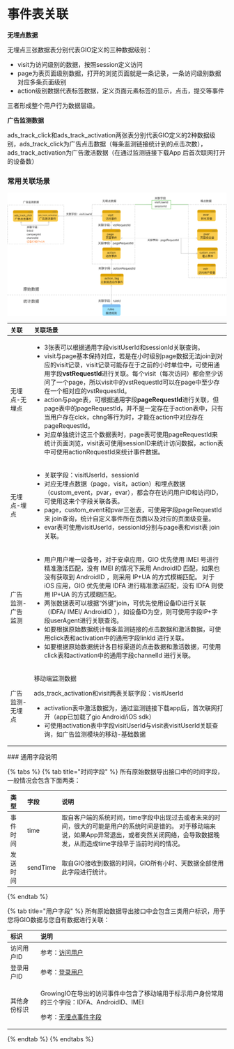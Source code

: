 # 事件表关联

**无埋点数据**

无埋点三张数据表分别代表GIO定义的三种数据级别：

* visit为访问级别的数据，按照session定义访问
* page为表页面级别数据，打开的浏览页面就是一条记录，一条访问级别数据对应多条页面级别
* action级别数据代表标签数据，定义页面元素标签的显示，点击，提交等事件

三者形成整个用户行为数据层级。

**广告监测数据**

ads\_track\_click和ads\_track\_activation两张表分别代表GIO定义的2种数据级别，ads\_track\_click为广告点击数据（每条监测链接统计到的点击次数），ads\_track\_activation为广告激活数据（在通过监测链接下载App 后首次联网打开的设备数）

### **常用关联场景**

![](../../../../.gitbook/assets/yuan-shi-shu-ju-guan-lian-guan-xi-tu%20%284%29.png)

<table>
  <thead>
    <tr>
      <th style="text-align:left">&#x5173;&#x8054;</th>
      <th style="text-align:left">&#x5173;&#x8054;&#x573A;&#x666F;</th>
    </tr>
  </thead>
  <tbody>
    <tr>
      <td style="text-align:left">&#x65E0;&#x57CB;&#x70B9;-&#x65E0;&#x57CB;&#x70B9;</td>
      <td style="text-align:left">
        <ul>
          <li>3&#x5F20;&#x8868;&#x53EF;&#x4EE5;&#x6839;&#x636E;&#x901A;&#x7528;&#x5B57;&#x6BB5;visitUserId&#x548C;sessionId&#x5173;&#x8054;&#x67E5;&#x8BE2;&#x3002;</li>
          <li>visit&#x4E0E;page&#x57FA;&#x672C;&#x4FDD;&#x6301;&#x5BF9;&#x5E94;&#xFF0C;&#x82E5;&#x662F;&#x5728;&#x5C0F;&#x65F6;&#x7EA7;&#x522B;page&#x6570;&#x636E;&#x65E0;&#x6CD5;join&#x5230;&#x5BF9;&#x5E94;&#x7684;visit&#x8BB0;&#x5F55;&#xFF0C;visit&#x8BB0;&#x5F55;&#x53EF;&#x80FD;&#x5B58;&#x5728;&#x4E8E;&#x4E4B;&#x524D;&#x7684;&#x5C0F;&#x65F6;&#x5355;&#x4F4D;&#x4E2D;&#xFF0C;&#x53EF;&#x4F7F;&#x7528;&#x901A;&#x7528;&#x5B57;&#x6BB5;<b>vstRequestId</b>&#x8FDB;&#x884C;&#x5173;&#x8054;&#x3002;&#x6BCF;&#x4E2A;visit&#xFF08;&#x6BCF;&#x6B21;&#x8BBF;&#x95EE;&#xFF09;&#x90FD;&#x4F1A;&#x81F3;&#x5C11;&#x8BBF;&#x95EE;&#x4E86;&#x4E00;&#x4E2A;page&#xFF0C;&#x6240;&#x4EE5;visit&#x4E2D;&#x7684;vstRequestId&#x53EF;&#x4EE5;&#x5728;page&#x4E2D;&#x81F3;&#x5C11;&#x5B58;&#x5728;&#x4E00;&#x4E2A;&#x76F8;&#x5BF9;&#x5E94;&#x7684;vstRequestId&#x3002;</li>
          <li>action&#x4E0E;page&#x8868;&#xFF0C;&#x53EF;&#x6839;&#x636E;&#x901A;&#x7528;&#x5B57;&#x6BB5;<b>pageRequestId</b>&#x8FDB;&#x884C;&#x5173;&#x8054;&#xFF0C;&#x4F46;page&#x8868;&#x4E2D;&#x7684;pageRequestId&#xFF0C;&#x5E76;&#x4E0D;&#x662F;&#x4E00;&#x5B9A;&#x5B58;&#x5728;&#x4E8E;action&#x8868;&#x4E2D;&#xFF0C;&#x53EA;&#x6709;&#x5F53;&#x7528;&#x6237;&#x5B58;&#x5728;clck&#xFF0C;chng&#x7B49;&#x884C;&#x4E3A;&#x65F6;&#xFF0C;&#x624D;&#x80FD;&#x5728;action&#x4E2D;&#x5BF9;&#x5E94;&#x5B58;&#x5728;pageRequestId&#x3002;</li>
          <li>&#x5BF9;&#x5E94;&#x5355;&#x72EC;&#x7EDF;&#x8BA1;&#x8FD9;&#x4E09;&#x4E2A;&#x6570;&#x636E;&#x8868;&#x65F6;&#xFF0C;page&#x8868;&#x53EF;&#x4F7F;&#x7528;pageRequestId&#x6765;&#x7EDF;&#x8BA1;&#x9875;&#x9762;&#x6D4F;&#x89C8;&#xFF0C;visit&#x8868;&#x53EF;&#x4F7F;&#x7528;sessionID&#x6765;&#x7EDF;&#x8BA1;&#x8BBF;&#x95EE;&#x6570;&#x636E;&#xFF0C;action&#x8868;&#x4E2D;&#x53EF;&#x4F7F;&#x7528;actionRequestId&#x6765;&#x7EDF;&#x8BA1;&#x4E8B;&#x4EF6;&#x6570;&#x636E;&#x3002;</li>
        </ul>
      </td>
    </tr>
    <tr>
      <td style="text-align:left">&#x65E0;&#x57CB;&#x70B9;-&#x57CB;&#x70B9;</td>
      <td style="text-align:left">
        <ul>
          <li>&#x5173;&#x8054;&#x5B57;&#x6BB5;&#xFF1A;visitUserId&#xFF0C;sessionId</li>
          <li>&#x5BF9;&#x5E94;&#x65E0;&#x57CB;&#x70B9;&#x6570;&#x636E;&#xFF08;page&#xFF0C;visit&#xFF0C;action&#xFF09;&#x548C;&#x57CB;&#x70B9;&#x6570;&#x636E;&#xFF08;custom_event&#xFF0C;pvar&#xFF0C;evar&#xFF09;&#xFF0C;&#x90FD;&#x4F1A;&#x5B58;&#x5728;&#x8BBF;&#x95EE;&#x7528;&#x6237;ID&#x548C;&#x8BBF;&#x95EE;ID&#xFF0C;&#x53EF;&#x4F7F;&#x7528;&#x8FD9;&#x6765;&#x4E2A;&#x5B57;&#x6BB5;&#x5173;&#x8054;&#x5404;&#x8868;&#x3002;</li>
          <li>page&#xFF0C;custom_event&#x548C;pvar&#x4E09;&#x5F20;&#x8868;&#xFF0C;&#x53EF;&#x4F7F;&#x7528;&#x5B57;&#x6BB5;pageRequestId&#x6765;
            join&#x67E5;&#x8BE2;&#xFF0C;&#x7EDF;&#x8BA1;&#x81EA;&#x5B9A;&#x4E49;&#x4E8B;&#x4EF6;&#x6240;&#x5728;&#x9875;&#x9762;&#x4EE5;&#x53CA;&#x5BF9;&#x5E94;&#x7684;&#x9875;&#x9762;&#x7EA7;&#x53D8;&#x91CF;&#x3002;</li>
          <li>evar&#x8868;&#x53EF;&#x4F7F;&#x7528;visitUserId&#xFF0C;sessionId&#x5206;&#x522B;&#x4E0E;page&#x8868;&#x548C;visit&#x8868;
            join&#x5173;&#x8054;&#x3002;</li>
        </ul>
      </td>
    </tr>
    <tr>
      <td style="text-align:left">&#x5E7F;&#x544A;&#x76D1;&#x6D4B;-&#x5E7F;&#x544A;&#x76D1;&#x6D4B;</td>
      <td
      style="text-align:left">
        <ul>
          <li>&#x7528;&#x6237;&#x7528;&#x6237;&#x552F;&#x4E00;&#x8BBE;&#x5907;&#x53F7;&#xFF0C;&#x5BF9;&#x4E8E;&#x5B89;&#x5353;&#x5E94;&#x7528;&#xFF0C;GIO
            &#x4F18;&#x5148;&#x4F7F;&#x7528; IMEI &#x53F7;&#x8FDB;&#x884C;&#x7CBE;&#x51C6;&#x6FC0;&#x6D3B;&#x5339;&#x914D;&#xFF0C;&#x6CA1;&#x6709;
            IMEI &#x7684;&#x60C5;&#x51B5;&#x4E0B;&#x91C7;&#x7528; AndroidID &#x5339;&#x914D;&#xFF0C;&#x5982;&#x679C;&#x4E5F;&#x6CA1;&#x6709;&#x83B7;&#x53D6;&#x5230;
            AndroidID &#xFF0C;&#x5219;&#x91C7;&#x7528; IP+UA &#x7684;&#x65B9;&#x5F0F;&#x6A21;&#x7CCA;&#x5339;&#x914D;&#x3002;
            &#x5BF9;&#x4E8E; iOS &#x5E94;&#x7528;&#xFF0C;GIO &#x4F18;&#x5148;&#x4F7F;&#x7528;
            IDFA &#x8FDB;&#x884C;&#x7CBE;&#x51C6;&#x6FC0;&#x6D3B;&#x5339;&#x914D;&#xFF0C;&#x6CA1;&#x6709;
            IDFA &#x5219;&#x4F7F;&#x7528; IP+UA &#x7684;&#x65B9;&#x5F0F;&#x6A21;&#x7CCA;&#x5339;&#x914D;&#x3002;</li>
          <li>&#x4E24;&#x5F20;&#x6570;&#x636E;&#x8868;&#x53EF;&#x4EE5;&#x6839;&#x636E;&#x201C;&#x5916;&#x952E;&#x201D;join&#xFF0C;&#x53EF;&#x4F18;&#x5148;&#x4F7F;&#x7528;&#x8BBE;&#x5907;ID&#x8FDB;&#x884C;&#x5173;&#x8054;&#xFF08;IDFA/
            IMEI/ AndroidID &#xFF09;&#xFF0C;&#x5982;&#x8BBE;&#x5907;ID&#x4E3A;&#x7A7A;&#xFF0C;&#x5219;&#x53EF;&#x4F7F;&#x7528;&#x5B57;&#x6BB5;IP+&#x5B57;&#x6BB5;userAgent&#x8FDB;&#x884C;&#x5173;&#x8054;&#x67E5;&#x8BE2;&#x3002;</li>
          <li>&#x5982;&#x8981;&#x6839;&#x636E;&#x539F;&#x59CB;&#x6570;&#x636E;&#x7EDF;&#x8BA1;&#x6BCF;&#x6761;&#x76D1;&#x6D4B;&#x94FE;&#x63A5;&#x7684;&#x70B9;&#x51FB;&#x6570;&#x636E;&#x548C;&#x6FC0;&#x6D3B;&#x6570;&#x636E;&#xFF0C;&#x53EF;&#x4F7F;&#x7528;click&#x8868;&#x548C;activation&#x4E2D;&#x7684;&#x901A;&#x7528;&#x5B57;&#x6BB5;linkId
            &#x8FDB;&#x884C;&#x5173;&#x8054;&#x3002;</li>
          <li>&#x5982;&#x8981;&#x6839;&#x636E;&#x539F;&#x59CB;&#x6570;&#x636E;&#x7EDF;&#x8BA1;&#x5404;&#x76EE;&#x6807;&#x6E20;&#x9053;&#x7684;&#x70B9;&#x51FB;&#x6570;&#x636E;&#x548C;&#x6FC0;&#x6D3B;&#x6570;&#x636E;&#xFF0C;&#x53EF;&#x4F7F;&#x7528;click&#x8868;&#x548C;activation&#x4E2D;&#x7684;&#x901A;&#x7528;&#x5B57;&#x6BB5;channelId
            &#x8FDB;&#x884C;&#x5173;&#x8054;&#x3002;</li>
        </ul>
        </td>
    </tr>
    <tr>
      <td style="text-align:left">&#x5E7F;&#x544A;&#x76D1;&#x6D4B;-&#x65E0;&#x57CB;&#x70B9;</td>
      <td style="text-align:left">
        <p></p>
        <p>&#x79FB;&#x52A8;&#x7AEF;&#x76D1;&#x6D4B;&#x6570;&#x636E;</p>
        <p>ads_track_activation&#x548C;visit&#x4E24;&#x8868;&#x5173;&#x8054;&#x5B57;&#x6BB5;&#xFF1A;visitUserId</p>
        <ul>
          <li>activation&#x8868;&#x4E2D;&#x6FC0;&#x6D3B;&#x6570;&#x636E;&#x4E3A;&#xFF0C;&#x901A;&#x8FC7;&#x76D1;&#x6D4B;&#x94FE;&#x63A5;&#x4E0B;&#x8F7D;app&#x540E;&#xFF0C;&#x9996;&#x6B21;&#x8054;&#x7F51;&#x6253;&#x5F00;&#xFF08;app&#x5DF2;&#x52A0;&#x8F7D;&#x4E86;gio
            Android/iOS sdk&#xFF09;</li>
          <li>&#x53EF;&#x4F7F;&#x7528;activation&#x8868;&#x4E2D;&#x5B57;&#x6BB5;visitUserId&#x4E0E;visit&#x8868;visitUserId&#x5173;&#x8054;&#x67E5;&#x8BE2;&#xFF0C;&#x5982;&#x5E7F;&#x544A;&#x76D1;&#x6D4B;&#x6A21;&#x5757;&#x7684;&#x79FB;&#x52A8;-&#x57FA;&#x7840;&#x6570;&#x636E;</li>
        </ul>
      </td>
    </tr>
  </tbody>
</table>### 通用字段说明

{% tabs %}
{% tab title="时间字段" %}
所有原始数据导出接口中的时间字段，一般情况会包含下面两类：

| 类型 | 字段 | 说明 |
| :--- | :--- | :--- |
| 事件时间 | time | 取自客户端的系统时间，time字段中出现过去或者未来的时间，很大的可能是用户的系统时间是错的。 对于移动端来说，如果App异常退出，或者突然关闭网络，会导致数据晚发，从而造成time字段早于当前时间的情况。 |
| 发送时间 | sendTime | 取自GIO接收到数据的时间，GIO所有小时、天数据全部使用此字段进行统计。 |
{% endtab %}

{% tab title="用户字段" %}
所有原始数据导出接口中会包含三类用户标识，用于您将GIO数据与您自有数据进行关联：

<table>
  <thead>
    <tr>
      <th style="text-align:left">&#x6807;&#x8BC6;</th>
      <th style="text-align:left">&#x8BF4;&#x660E;</th>
    </tr>
  </thead>
  <tbody>
    <tr>
      <td style="text-align:left">&#x8BBF;&#x95EE;&#x7528;&#x6237;ID</td>
      <td style="text-align:left">&#x53C2;&#x8003;&#xFF1A;<a href="../../../../introduction/datamodel/usermodel/visituser.md">&#x8BBF;&#x95EE;&#x7528;&#x6237;</a>
      </td>
    </tr>
    <tr>
      <td style="text-align:left">&#x767B;&#x5F55;&#x7528;&#x6237;ID</td>
      <td style="text-align:left">&#x53C2;&#x8003;&#xFF1A;<a href="../../../../introduction/datamodel/usermodel/loginuser.md">&#x767B;&#x5F55;&#x7528;&#x6237;</a>
      </td>
    </tr>
    <tr>
      <td style="text-align:left">&#x5176;&#x4ED6;&#x8EAB;&#x4EFD;&#x6807;&#x8BC6;</td>
      <td style="text-align:left">
        <p>GrowingIO&#x5728;&#x5BFC;&#x51FA;&#x7684;&#x8BBF;&#x95EE;&#x4E8B;&#x4EF6;&#x4E2D;&#x5305;&#x542B;&#x4E86;&#x79FB;&#x52A8;&#x7AEF;&#x7528;&#x4E8E;&#x6807;&#x793A;&#x7528;&#x6237;&#x8EAB;&#x4EFD;&#x5E38;&#x7528;&#x7684;&#x4E09;&#x4E2A;&#x5B57;&#x6BB5;&#xFF1A;IDFA&#x3001;AndroidID&#x3001;IMEI</p>
        <p>&#x53C2;&#x8003;&#xFF1A;<a href="anto-character.md">&#x65E0;&#x57CB;&#x70B9;&#x4E8B;&#x4EF6;&#x5B57;&#x6BB5;</a>
        </p>
      </td>
    </tr>
  </tbody>
</table>
{% endtab %}
{% endtabs %}

